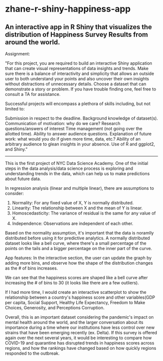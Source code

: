 # zhane-r-shiny-happiness-app
An interactive app in R Shiny that visualizes the distribution of Happiness Survey Results from around the world.
---
Assignment:

"For this project, you are required to build an interactive Shiny application that can create visual representations of data insights and trends. Make sure there is a balance of interactivity and simplicity that allows an outside user to both understand your points and also uncover their own insights without distractions of unnecessary details. Choose a dataset that can demonstrate a story or problem. If you have trouble finding one, feel free to consult a TA for assistance.

Successful projects will encompass a plethora of skills including, but not limited to:

Submission in respect to the deadline.
Background knowledge of dataset(s).
Communication of motivation: why do we care?
Research questions/answers of interest
Time management (not going over the allotted time).
Ability to answer audience questions.
Explanation of future work: what would you do if given more time, data, etc.?
Ability of an arbitrary audience to glean insights in your absence.
Use of R and ggplot2, and Shiny."

---

This is the first project of NYC Data Science Academy. 
One of the initial steps in the data analysis/data science process is exploring and understanding trends in the data, which can help us to make predictions about future data.

In regression analysis (linear and multiple linear), there are assumptions to consider:
1. Normality: For any fixed value of X, Y is normally distributed.
2. Linearity: The relationship between X and the mean of Y is linear.
3. Homoscedasticity: The variance of residual is the same for any value of X.
4. Independence: Observations are independent of each other.


Based on the normality assumption, it's important that the data is noramlly distributed before using it for predictive analytics.
A normally distributed dataset looks like a bell curve, where there's a small percentage of the points on the tails and a bigger percentage on the inner part of the curve. 

App features:
In the interactive section, the user can update the graph by adding more bins, and observe how the shape of the distribution changes as the # of bins increases.

We can see that the happiness scores are shaped like a bell curve after increasing the # of bins to 30 (it looks like there are a few outliers).

If I had more time, I would create an interactive scatterplot to show the relationship between a country's happiness score and other variables(GDP per capita, Social Support, Healthy Life Expectancy, Freedom to Make Choices, Generosity, and Perceptions Corruption.

Overall, this is an important dataset considering the pandemic's impact on mental health around the world, and the larger conversation about its importance during a time where our institutions have less control over new strains that have been emerging recently (ex. Delta). 
If this survey is offered again over the next several years, it would be interesting to compare how COVID-19 and quarantine has disrupted trends in happiness scores across regions, and how the rankings have changed based on how quickly regions responded to the outbreak.
